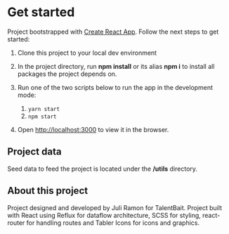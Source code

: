 # Get started

Project bootstrapped with [Create React App](https://github.com/facebook/create-react-app). Follow the next steps to get started:

1. Clone this project to your local dev environment

2. In the project directory, run **npm install** or its alias **npm i** to install all packages the project depends on.

3. Run one of the two scripts below to run the app in the development mode:

   1. `yarn start`
   2. `npm start`

4. Open [http://localhost:3000](http://localhost:3000) to view it in the browser.

## Project data

Seed data to feed the project is located under the **/utils** directory.

## About this project

Project designed and developed by Juli Ramon for TalentBait.
Project built with React using Reflux for dataflow architecture, SCSS for styling, react-router for handling routes and Tabler Icons for icons and graphics.
